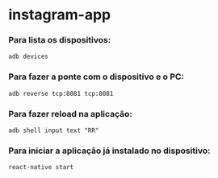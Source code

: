 # instagram-app

### Para lista os dispositivos:

`adb devices`

### Para fazer a ponte com o dispositivo e o PC:

`adb reverse tcp:8081 tcp:8081`

### Para fazer reload na aplicação:

`adb shell input text "RR"`

### Para iniciar a aplicação já instalado no dispositivo:

`react-native start`
